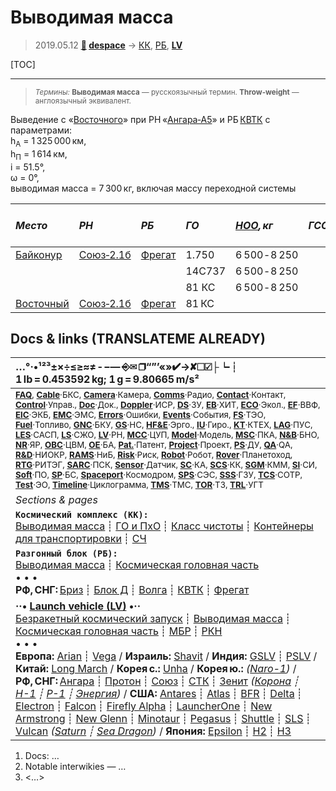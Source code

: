 # Выводимая масса
> 2019.05.12 **[🚀](../index/index.md) [despace](index.md)** → [КК](scs.md), [РБ](lv.md), **[LV](lv.md)**

[TOC]

---

> <small>*Термины:* **Выводимая масса** — русскоязычный термин. **Throw-weight** — англоязычный эквивалент.</small>

Выведение с «[Восточного](vostochny.md)» при РН «[Ангара‑А5](angara.md)» и РБ [КВТК](квтк.md) с параметрами:  
h<sub>A</sub> = 1 325 000 км,  
h<sub>П</sub> = 1 614 км,  
i = 51.5°,  
ω = 0°,  
выводимая масса = 7 300 кг, включая массу переходной системы

|*Место*|*РН*|*РБ*|*ГО*|*[НОО](nnb.md), кг*|*ГСО, кг*|*Перелёт<br> к Луне, кг*|
|:--|:--|:--|:--|:--|:--|:--|
|[Байконур](baikonur.md) |[Союз‑2.1б](soyuz.md) |[Фрегат](фрегат.md)  |1.750  |  6 500 ‑ 8 250  |  |  2 200  |
||  |  |14С737  |  6 500 ‑ 8 250  |  |  2 140  |
||  |  |81 КС  |  6 500 ‑ 8 250  |  |  2 130  |
|[Восточный](vostochny.md) |[Союз‑2.1б](soyuz.md) |[Фрегат](фрегат.md) |81 КС |  |  |  |



<p style="page-break-after:always"> </p>

## Docs & links (TRANSLATEME ALREADY)
|…°·•¹²³±×÷≤≥≈≠ ‑ −— ⎆✉ ❐“”’«»✔→✘☐☑├┕┆ 1 lb = 0.453592 kg; 1 g = 9.80665 m/s²|
|:--|
|<small>**[FAQ](faq.md)**, **[Cable](cable.md)**·БКС, **[Camera](camera.md)**·Камера, **[Comms](comms.md)**·Радио, **[Contact](contact.md)**·Контакт, **[Control](control.md)**·Управ., **[Doc](doc.md)**·Док., **[Doppler](doppler.md)**·ИСР, **[DS](ds.md)**·ЗУ, **[EB](eb.md)**·ХИТ, **[ECO](ecology.md)**·Экол., **[EF](ef.md)**·ВВФ, **[ElC](elc.md)**·ЭКБ, **[EMC](emc.md)**·ЭМС, **[Errors](error.md)**·Ошибки, **[Events](event.md)**·События, **[FS](fs.md)**·ТЭО, **[Fuel](fuel.md)**·Топливо, **[GNC](gnc.md)**·БКУ, **[GS](scs.md)**·НС, **[HF&E](hfe.md)**·Эрго., **[IU](iu.md)**·Гиро., **[KT](kt.md)**·КТЕХ, **[LAG](lag.md)**·ПУC, **[LES](les.md)**·САСП, **[LS](ls.md)**·СЖО, **[LV](lv.md)**·РН, **[MCC](mcc.md)**·ЦУП, **[Model](model.md)**·Модель, **[MSC](sc.md)**·ПКА, **[N&B](nnb.md)**·БНО, **[NR](nr.md)**·ЯР, **[OBC](obc.md)**·ЦВМ, **[OE](oe.md)**·БА, **[Pat.](патент.md)**·Патент, **[Project](project.md)**·Проект, **[PS](ps.md)**·ДУ, **[QA](quality.md)**·QA, **[R&D](rnd.md)**·НИОКР, **[RAMS](rams.md)**·НиБ, **[Risk](risk.md)**·Риск, **[Robot](robotics.md)**·Робот, **[Rover](rover.md)**·Планетоход, **[RTG](rtg.md)**·РИТЭГ, **[SARC](sarc.md)**·ПСК, **[Sensor](sensor.md)**·Датчик, **[SC](sc.md)**·КА, **[SCS](scs.md)**·КК, **[SGM](sgm.md)**·КММ, **[SI](si.md)**·СИ, **[Soft](soft.md)**·ПО, **[SP](sp.md)**·БС, **[Spaceport](spaceport.md)**·Космодром, **[SPS](sps.md)**·СЭС, **[SSS](sss.md)**·ГЗУ, **[TCS](tcs.md)**·СОТР, **[Test](test.md)**·ЭО, **[Timeline](timeline.md)**·Циклограмма, **[TMS](tms.md)**·ТМС, **[TOR](tor.md)**·ТЗ, **[TRL](trl.md)**·УГТ</small>|
|*Sections & pages*|
|**`Космический комплекс (КК):`**<br> [Выводимая масса](throw_weight.md) ┊ [ГО и ПхО](lv.md) ┊ [Класс чистоты](clean_lvl.md) ┊ [Контейнеры для транспортировки](ship_contain.md) ┊ [СЧ](sui.md) |
|**`Разгонный блок (РБ):`**<br> [Выводимая масса](throw_weight.md) ┊ [Космическая головная часть](lv.md) <br>• • •<br> **РФ, СНГ:** [Бриз](бриз.md) ┊ [Блок Д](блок_д.md) ┊ [Волга](волга.md) ┊ [КВТК](квтк.md) ┊ [Фрегат](фрегат.md) |
|**··• [Launch vehicle (LV)](lv.md) •··**<br> [Безракетный космический запуск](nrs.md) ┊ [Выводимая масса](throw_weight.md) ┊ [Космическая головная часть](lv.md) ┊ [МБР](icbm.md) ┊ [РКН](lv.md)<br>• • •<br> **Европа:**  [Arian](arian.md) ┊ [Vega](vega.md) / **Израиль:** [Shavit](shavit.md) / **Индия:** [GSLV](gslv.md) ┊ [PSLV](pslv.md) / **Китай:** [Long March](long_march.md) / **Корея с.:** [Unha](unha.md) / **Корея ю.:** *([Naro-1](naro_1.md))* / **РФ, СНГ:** [Ангара](angara.md) ┊ [Протон](proton.md) ┊ [Союз](soyuz.md) ┊ [СТК](yenisei.md) ┊ [Зенит](zenit.md) *([Корона](korona.md) ┊ [Н-1](n_1.md) ┊ [Р-1](r_7.md) ┊ [Энергия](energia.md))* / **США:** [Antares](antares.md) ┊ [Atlas](atlas.md) ┊ [BFR](bfr.md) ┊ [Delta](delta.md) ┊ [Electron](electron.md) ┊ [Falcon](falcon.md) ┊ [Firefly Alpha](firefly_alpha.md) ┊ [LauncherOne](launcherone.md) ┊ [New Armstrong](new_armstrong.md) ┊ [New Glenn](new_glenn.md) ┊ [Minotaur](minotaur.md) ┊ [Pegasus](pegasus.md) ┊ [Shuttle](shuttle.md) ┊ [SLS](sls.md) ┊ [Vulcan](vulcan.md) *([Saturn](saturn_lv.md) ┊ [Sea Dragon](sea_dragon.md))* / **Япония:** [Epsilon](epsilon.md) ┊ [H2](h2.md) ┊ [H3](h3.md) |

   1. Docs: …
   1. Notable interwikies — …
   1. <…>
